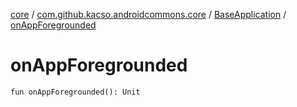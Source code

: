 [core](../../index.md) / [com.github.kacso.androidcommons.core](../index.md) / [BaseApplication](index.md) / [onAppForegrounded](.)

# onAppForegrounded

`fun onAppForegrounded(): Unit`
